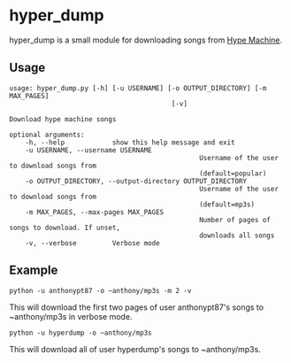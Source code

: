 # hyper_dump
hyper_dump is a small module for downloading songs from [Hype Machine](http://www.hypem.com).

## Usage

	usage: hyper_dump.py [-h] [-u USERNAME] [-o OUTPUT_DIRECTORY] [-m MAX_PAGES]
											 [-v]

	Download hype machine songs

	optional arguments:
		-h, --help            show this help message and exit
		-u USERNAME, --username USERNAME
													Username of the user to download songs from
													(default=popular)
		-o OUTPUT_DIRECTORY, --output-directory OUTPUT_DIRECTORY
													Username of the user to download songs from
													(default=mp3s)
		-m MAX_PAGES, --max-pages MAX_PAGES
													Number of pages of songs to download. If unset,
													downloads all songs
		-v, --verbose         Verbose mode

## Example
	python -u anthonypt87 -o ~anthony/mp3s -m 2 -v
This will download the first two pages of user anthonypt87's songs to ~anthony/mp3s in verbose mode.

	python -u hyperdump -o ~anthony/mp3s
This will download all of user hyperdump's songs to ~anthony/mp3s.
